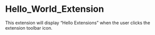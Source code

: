 # Hello_World_Extension

This extension will display “Hello Extensions” when the user clicks the extension toolbar icon.
